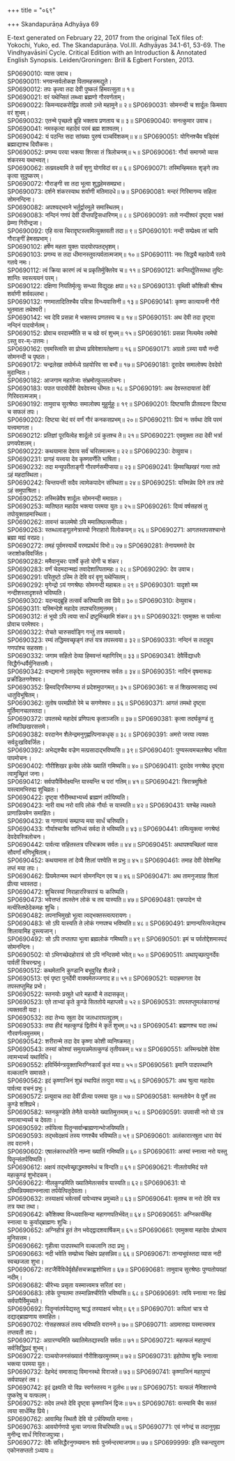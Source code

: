 +++
title = "०६९"

+++
Skandapurāṇa Adhyāya 69

E-text generated on February 22, 2017 from the original TeX files of: Yokochi, Yuko, ed. The Skandapurāṇa. Vol.III. Adhyāyas 34.1-61, 53-69. The Vindhyavāsinī Cycle. Critical Edition with an Introduction & Annotated English Synopsis. Leiden/Groningen: Brill & Egbert Forsten, 2013.

SP0690010: व्यास उवाच।  
SP0690011: भगवन्सर्वलोकज्ञ पितामहसमद्युते।  
SP0690012: तपः कृत्वा तदा देवी पुष्कलं हिमवत्सुता॥ १॥  
SP0690021: वरं यथेप्सितं लब्ध्वा ब्रह्मणो गौरवर्णताम्।  
SP0690022: किमन्यदकरोद्विप्र तपसो ऽन्ते महामुने॥ २॥
SP0690031: सोमनन्दी च शार्दूलः किमवाप वरं शुभम्।  
SP0690032: एतन्मे पृच्छतो ब्रूहि भक्ताय प्रणताय च॥ ३॥
SP0690040: सनत्कुमार उवाच।  
SP0690041: नमस्कृत्वा महादेवं परमं ब्रह्म शाश्वतम्।  
SP0690042: यं पठन्ति सदा सांख्याः पुरुषं पञ्चविंशकम्॥ ४॥
SP0690051: योगिनश्चैव षड्विंशं ब्रह्माद्याश्च दिवौकसः।  
SP0690052: प्रणम्य परया भक्त्या शिरसा तं त्रिलोचनम्॥ ५॥
SP0690061: गौर्या समागमो व्यास शंकरस्य यथाभवत्।  
SP0690062: तत्प्रवक्ष्यामि ते सर्वं शृणु योगविदां वर॥ ६॥
SP0690071: तस्मिन्हिमवतः शृङ्गे तपः कृत्वा सुदुष्करम्।  
SP0690072: गौराङ्गी सा तदा भूत्वा शुद्धहेमसमप्रभा।  
SP0690073: दर्शने शंकरस्याथ शर्वाणी मतिमादधे॥ ७॥
SP0690081: मन्दरं गिरिमागम्य सहिता सोमनन्दिना।  
SP0690082: अपश्यद्भवने भर्तुर्द्वारमूले समास्थितम्।  
SP0690083: नन्दिनं गणपं देवी दीप्तपट्टिसधारिणम्॥ ८॥
SP0690091: ततो नन्दीश्वरं दृष्ट्वा भक्तं प्रेम्णा गिरीन्द्रजा।  
SP0690092: एहि वत्स चिराद्दृष्टस्त्वमित्युक्तवती तदा॥ ९॥
SP0690101: नन्दी सम्प्रेक्ष्य तां चापि गौराङ्गीं हेमसप्रभाम्।  
SP0690102: हर्षेण महता युक्तः पादयोरपतद्भृशम्।  
SP0690103: प्रणम्य स तदा धीमानस्तुवत्पर्वतात्मजाम्॥ १०॥
SP0690111: नमः सिद्ध्यै महादेव्यै रतये गतये नमः।  
SP0690112: त्वं क्रिया कारणं त्वं च प्रकृतिर्मुक्तिरेव च॥ ११॥
SP0690121: कान्तिर्द्युतिस्तथा तुष्टिः शान्तिः स्वस्त्ययनं परम्।  
SP0690122: दक्षिणा नियतिर्मृत्युः सन्ध्या विद्युदहः क्षपा॥ १२॥
SP0690131: पृथिवी कौशिकी श्रीश्च शर्वाणी शर्ववल्लभा।  
SP0690132: गणमातादितिश्चैव पवित्रा विन्ध्यवासिनी॥ १३॥
SP0690141: कृष्णा कात्यायनी गौरी भूतमाता तथेश्वरी।  
SP0690142: भव देवि प्रसन्ना मे भक्तस्य प्रणतस्य च॥ १४॥
SP0690151: अथ देवी तदा दृष्ट्वा नन्दिनं पादयोर्नतम्।  
SP0690152: प्रोवाच वरदास्मीति स च वव्रे वरं शुभम्॥ १५॥
SP0690161: प्रसन्ना नित्यमेव त्वमेषो ऽस्तु वर-म्-उत्तमः।  
SP0690162: एवमस्त्विति सा प्रोच्य प्रविवेशायतेक्षणा॥ १६॥
SP0690171: अग्रतो ऽस्या ययौ नन्दी सोमनन्दी च पृष्ठतः।  
SP0690172: चन्द्रलेखा तयोर्मध्ये ग्रहयोरिव सा बभौ॥ १७॥
SP0690181: दूरादेव समालोक्य देवदेवो मुदान्वितः।  
SP0690182: आजगाम महातेजाः संभ्रमोत्फुल्ललोचनः।  
SP0690183: पपात पादयोर्देवी देवदेवस्य धीमतः॥ १८॥
SP0690191: अथ देवस्तदायातां देवीं गिरिवरात्मजाम्।  
SP0690192: तामुवाच सुरश्रेष्ठः समालोक्य मुहुर्मुहुः॥ १९॥
SP0690201: दिष्ट्यासि प्रीतवदना दिष्ट्या च सफलं तपः।  
SP0690202: दिष्ट्या चेदं वरं वर्णं गौरं कनकसप्रभम्॥ २०॥
SP0690211: प्रियं नः सर्वथा देवि परमं यत्त्वमागता।  
SP0690212: प्रतिज्ञां पूरयित्वेह शार्दूलो ऽयं कुतश्च ते॥ २१॥
SP0690221: एवमुक्ता तदा देवी भर्त्रा प्रणयपेशलम्।  
SP0690222: कथयामास देवाय सर्वं चरितमात्मनः॥ २२॥
SP0690230: देव्युवाच।  
SP0690231: प्रागहं यत्त्वया देव कृष्णवर्णेति भाषिता।  
SP0690232: तदा मन्युपरीताङ्गी गौरवर्णसमीप्सया॥ २३॥
SP0690241: हिमवच्छिखरं गत्वा तपो ऽहं महदास्थिता।  
SP0690242: चिन्तयन्ती सदैव त्वामेकपादेन संस्थिता॥ २४॥
SP0690251: यस्मिन्नेव दिने तत्र तपो ऽहं समुपाश्रिता।  
SP0690252: तस्मिन्नेवैष शार्दूलः सोमनन्दी ममाग्रतः।  
SP0690253: व्यतिष्ठत महादेव भक्त्या परमया युतः॥ २५॥
SP0690261: दिव्यं वर्षसहस्रं तु तपोयुक्ताहमास्थिता।  
SP0690262: तावन्तं कालमेषो ऽपि ममातिष्ठत्समीपतः।  
SP0690263: स्तब्धलाङ्गूलनेत्रास्यो निराहारो विलोकयन्॥ २६॥
SP0690271: आगतस्तपसश्चान्ते ब्रह्मा मह्यं वरप्रदः।  
SP0690272: तमहं पूर्वमस्यार्थे वरमप्रार्थयं विभो॥ २७॥
SP0690281: तेनायममरो देव जराशोकविवर्जितः।  
SP0690282: ममैवानुचरः पार्श्वे कृतो योगी च शंकर।  
SP0690283: वर्णं चेदमदान्मह्यं तवादेशात्पितामहः॥ २८॥
SP0690290: देव उवाच।  
SP0690291: परितुष्टो ऽस्मि ते देवि वरं वृणु यथेप्सितम्।  
SP0690292: मृगेन्द्रो ऽयं गणश्रेष्ठः सोमनन्दी महाबलः॥ २९॥
SP0690301: यादृशो मम नन्दीशस्तादृशस्ते भविष्यति।  
SP0690302: यदन्यद्ब्रूहि तत्सर्वं करिष्यामि तव प्रिये॥ ३०॥
SP0690310: देव्युवाच।  
SP0690311: यस्मिन्देशे महादेव तपश्चरितमुत्तमम्।  
SP0690312: तं भूयो ऽपि त्वया सार्धं द्रष्टुमिच्छामि शंकर॥ ३१॥
SP0690321: एवमुक्तः स पार्वत्या प्रोवाच परमेश्वरः।  
SP0690322: रोचते चारुसर्वाङ्गि गन्तुं तत्र ममाव्यये।  
SP0690323: रम्यं तद्धिमवच्छृङ्गं तप्तं यत्र तपस्त्वया॥ ३२॥
SP0690331: नन्दिनं स तदाहूय गणपांश्च सहस्रशः।  
SP0690332: जगाम सहितो देव्या हिमवन्तं महागिरिम्॥ ३३॥
SP0690341: देवैर्विद्याधरैः सिद्धैर्गन्धर्वैर्मुनिसत्तमैः।  
SP0690342: वन्द्यमानो ऽसकृद्देवः स्तूयमानश्च सर्वतः॥ ३४॥
SP0690351: नादिनं वृषमारूढः प्रक्रीडितगणेश्वरः।  
SP0690352: हिमवद्गिरिमागम्य तं प्रदेशमुपागमत्॥ ३५॥
SP0690361: स तं शिखरमासाद्य रम्यं धातुविभूषितम्।  
SP0690362: तुतोष परमप्रीतो रेमे च सगणेश्वरः॥ ३६॥
SP0690371: आगतं तमथो दृष्ट्वा मूर्तिमानचलस्तदा।  
SP0690372: उपतस्थे महादेवं प्रणिपत्य कृताञ्जलिः॥ ३७॥
SP0690381: कृत्वा तदर्घकुण्डं तु तस्मिञ्छिखरसत्तमे।  
SP0690382: वरदानेन शैलेन्द्रमनुगृह्णत्पिनाकधृक्॥ ३८॥
SP0690391: अमरो जरया त्यक्तः सर्वदुःखविवर्जितः।  
SP0690392: अभेद्यश्चैव वज्रेण मत्प्रसादाद्भविष्यसि॥ ३९॥
SP0690401: पुण्यस्त्वमचलश्रेष्ठ भविता पापमोचनः।  
SP0690402: गौरीशिखर इत्येव लोके ख्यातिं गमिष्यसि॥ ४०॥
SP0690411: दूरादेव नगश्रेष्ठ दृष्ट्वा त्वामुच्छ्रितं जनाः।  
SP0690412: सर्वपापैर्विमोक्ष्यन्ति यास्यन्ति च परां गतिम्॥ ४१॥
SP0690421: त्रिरात्रमुषितो यस्त्वामभिरुह्य शुचिव्रतः।  
SP0690422: दृष्ट्वा गौरीमथाभ्यर्च्य ब्राह्मणं तर्पयिष्यति।  
SP0690423: नारी वाथ नरो वापि लोकं गौर्याः स यास्यति॥ ४२॥
SP0690431: यश्चेह त्यक्ष्यते प्राणान्नियमेन समाहितः।  
SP0690432: स गाणपत्यं सम्प्राप्य मया सार्धं चरिष्यति।  
SP0690433: गौर्याश्चात्रैव सांनिध्यं सर्वदा ते भविष्यति॥ ४३॥
SP0690441: तमित्युक्त्वा नगश्रेष्ठं देवदेवस्त्रिलोचनः।  
SP0690442: पार्वत्या सहितस्तत्र परिचक्राम सर्वतः॥ ४४॥
SP0690451: अथापश्यच्छिलां व्यास सौवर्णां मणिभूषिताम्।  
SP0690452: कथयामास तां देव्यै शिलां पश्येति स प्रभुः॥ ४५॥
SP0690461: तमाह देवी देवेशमिह तप्तं मया तपः।  
SP0690462: प्रियमेतन्मम स्थानं सोमनन्दिन एव च॥ ४६॥
SP0690471: अथ तामनुजग्राह शिलां प्रीत्या भवस्तदा।  
SP0690472: शुचिरस्यां निराहारस्त्रिरात्रं यः करिष्यति।  
SP0690473: भवेत्तप्तं तपस्तेन लोकं च तव यास्यति॥ ४७॥
SP0690481: एकपादेन यो मर्त्यस्तिष्ठेदेकमहः शुचिः।  
SP0690482: तपनाभिमुखो भूत्वा त्वद्भक्तस्त्वत्परायणः।  
SP0690483: सो ऽपि यास्यति ते लोकं गणपश्च भविष्यति॥ ४८॥
SP0690491: प्राणान्परित्यजेद्यश्च शिलायामिह दुस्त्यजान्।  
SP0690492: सो ऽपि तप्ततपा भूत्वा ब्रह्मलोकं गमिष्यति॥ ४९॥
SP0690501: इमं च पर्वतोद्देशमास्पदं सोमनन्दिनः।  
SP0690502: यो ऽभिगच्छेदहोरात्रं सो ऽपि नन्दिसमो भवेत्॥ ५०॥
SP0690511: अथापृच्छत्पुनर्देवः पार्वतीं विचरन्प्रभुः।  
SP0690512: कथमेतानि कुण्डानि बभूवुरिह शैलजे।  
SP0690513: एवं पृष्टा पुनर्देवी वाक्यमेतज्जगाद ह॥ ५१॥
SP0690521: यदाहमागता देव तपस्तप्तुमिह प्रभो।  
SP0690522: स्तनयोः प्रस्रुते धारे महत्यौ मे तदासकृत्।  
SP0690523: एते ताभ्यां कृते कुण्डे सिततोये महाप्लवे॥ ५२॥
SP0690531: तपस्तप्तुमलंकारानहं त्यक्तवती यदा।  
SP0690532: तदा तेभ्यः स्रुता देव जलधारापतद्द्रुतम्।  
SP0690533: तया हीदं महत्कुण्डं द्वितीयं मे कृतं शुभम्॥ ५३॥
SP0690541: ब्रह्मणश्च यदा लब्धं गौरवर्णत्वमुत्तमम्।  
SP0690542: शरीरान्मे तदा देव कृष्णा कोशी व्यनिष्क्रमत्।  
SP0690543: तस्यां कोश्यां समुत्पन्नमेतत्कुण्डं तृतीयकम्॥ ५४॥
SP0690551: अस्मिन्प्रदेशे देवेश त्वामभ्यर्च्य यथाविधि।  
SP0690552: हविर्भिर्मन्त्रयुक्ताभिरग्निकार्यं कृतं मया॥ ५५॥
SP0690561: इमानि पादपस्थानि वल्कलानि समासते।  
SP0690562: इदं कृष्णाजिनं शुभ्रं स्थापितं तत्पुरा मया॥ ५६॥
SP0690571: अथ श्रुत्वा महादेवः पार्वत्या वचनं प्रभुः।  
SP0690572: प्रत्युवाच तदा देवीं प्रीत्या परमया युतः॥ ५७॥
SP0690581: स्तनतोयेन ये पूर्णे तव कुण्डे शशिप्रभे।  
SP0690582: स्तनकुण्डेति तेनैते यास्येते ख्यातिमुत्तमाम्॥ ५८॥
SP0690591: उपवासी नरो यो ऽत्र स्नात्वाभ्यर्च्य च देवताः।  
SP0690592: तर्पयित्वा पितॄन्सर्वान्ब्राह्मणान्भोजयिष्यति।  
SP0690593: तद्भवेदक्षयं तस्य गणश्चैव भविष्यति॥ ५९॥
SP0690601: अलंकारात्स्रुता धारा येयं तव वरानने।  
SP0690602: एषालंकारधारेति नाम्ना ख्यातिं गमिष्यति॥ ६०॥
SP0690611: अस्यां स्नात्वा नरो यस्तु पितॄन्संतर्पयिष्यति।  
SP0690612: अक्षयं तद्भवेच्छ्राद्धमश्वमेधं च विन्दति॥ ६१॥
SP0690621: नीलतोयमिदं यत्ते महत्कुण्डं शुभोदकम्।  
SP0690622: नीलकुण्डमिति ख्यातिमेतत्सर्वत्र यास्यति॥ ६२॥
SP0690631: यो ऽस्मिन्नियमवान्स्नात्वा तर्पयेत्पितृदेवताः।  
SP0690632: तस्याक्षयं भवेत्सर्वं पापेभ्यश्च प्रमुच्यते॥ ६३॥
SP0690641: मृतश्च स नरो देवि यत्र तत्र यथा तथा।  
SP0690642: कौशिक्या विन्ध्यवासिन्या महागणपतिर्भवेत्॥ ६४॥
SP0690651: अग्निकार्यमिह स्नात्वा यः कुर्याद्ब्राह्मणः शुचिः।  
SP0690652: अग्निहोत्रं हुतं तेन भवेद्द्वादशवार्षिकम्॥ ६५॥
SP0690661: एवमुक्त्वा महादेवः प्रोत्थाय मुनिसत्तम।  
SP0690662: गृहीत्वा पादपस्थानि वल्कलानि तदा प्रभुः।  
SP0690663: नदी भवेति सम्प्रोच्य चिक्षेप प्रहसन्निव॥ ६६॥
SP0690671: तान्यभूवंस्तदा व्यास नदी स्वच्छजला शुभा।  
SP0690672: तटजैर्विविधैर्वृक्षैर्हंसचक्राह्वशोभिता॥ ६७॥
SP0690681: तामुवाच सुरश्रेष्ठः पुण्यतोयवहां नदीम्।  
SP0690682: चीरेभ्यः प्रसृता यस्मात्त्वमत्र सरितां वरा।  
SP0690683: लोके पुण्यतमा तस्मान्निश्चीरेति भविष्यसि॥ ६८॥
SP0690691: त्वयि स्नात्वा नरः क्षिप्रं सर्वपापैर्विमुच्यते।  
SP0690692: पितॄन्संतर्पयेद्यस्तु श्राद्धं तस्याक्षयं भवेत्॥ ६९॥
SP0690701: कपिलां चात्र यो दद्याद्ब्राह्मणाय समाहितः।  
SP0690702: गोसहस्रफलं तस्य भविष्यति वरानने॥ ७०॥
SP0690711: अग्रमारुह्य यस्मात्त्वमत्र तप्तवती तपः।  
SP0690712: अग्रारण्यमिति ख्यातिमेतद्यास्यति सर्वतः॥ ७१॥
SP0690721: महत्फलं महापुण्यं सर्वसिद्धिप्रदं शुभम्।  
SP0690722: पञ्चयोजनसंख्यातं गौरीशिखरमुत्तमम्॥ ७२॥
SP0690731: इहोपोष्य शुचिः स्नात्वा भक्त्या परमया युतः।  
SP0690732: देहभेदं समासाद्य विमानस्थो विराजते॥ ७३॥
SP0690741: कृष्णाजिनं महापुण्यं सर्वपापहरं तव।  
SP0690742: इदं द्रक्ष्यति यो विप्रः स्वर्गस्तस्य न दुर्लभः॥ ७४॥
SP0690751: यत्फलं नैमिशारण्ये पुष्करेषु च यत्फलम्।  
SP0690752: तदेव लभते देवि दृष्ट्वा कृष्णाजिनं द्विजः॥ ७५॥
SP0690761: वत्स्यामि चैव सततं त्वया सार्धमिह प्रिये।  
SP0690762: आवामिह स्थितौ देवि यो ऽर्चयिष्यति मानवः।  
SP0690763: आवयोर्गणपो भूत्वा जगत्स विचरिष्यति॥ ७६॥
SP0690771: एवं नगेन्द्रं स तदानुगृह्य मुनीन्द्र सार्धं गिरिराजपुत्र्या।  
SP0690772: देवैः ससिद्धैरनुगम्यमानः शर्वः पुनर्मन्दरमाजगाम॥ ७७॥
SP0699999: इति स्कन्दपुराण एकोनसप्ततो ऽध्यायः॥
